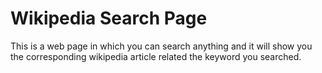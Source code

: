 # Wikipedia Search Page

This is a web page in which you can search anything and it will show you the corresponding wikipedia article related the keyword you searched.
